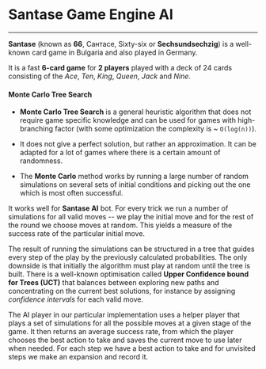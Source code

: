 # Santase Game Engine AI
_____________________________________

**Santase** (known as **66**, Сантасе, Sixty-six or **Sechsundsechzig**) is a well-known card game in Bulgaria and also played in Germany.

It is a fast **6-card game** for **2 players** played with a deck of 24 cards consisting of the _Ace_, _Ten_, _King_, _Queen_, _Jack_ and _Nine_.

#### Monte Carlo Tree Search

- **Monte Carlo Tree Search** is a general heuristic algorithm that does not require game specific knowledge and can be used for games with high-branching factor (with some optimization the complexity is ~ ``O(log(n))``). 

- It does not give a perfect solution, but rather an approximation. It can be adapted for a lot of games where there is a certain amount of randomness.

- The **Monte Carlo** method works by running a large number of random simulations on several sets of initial conditions and picking out the one which is most often successful.

It works well for **Santase AI** bot. For every trick we run a number of simulations for all valid moves -- we play the initial move and for the rest of the round we choose moves at random. This yields a measure of the success rate of the particular initial move.

The result of running the simulations can be structured in a tree that guides every step of the play by the previously calculated probabilities. The only downside is that initially the algorithm must play at random until the tree is built. There is a well-known optimisation called **Upper Confidence bound for Trees (UCT)** that balances between exploring new paths and concentrating on the current best solutions, for instance by assigning _confidence intervals_ for each valid move.

The AI player in our particular implementation uses a helper player that plays a set of simulations for all the possible moves at a given stage of the game. It then returns an average success rate, from which the player chooses the best action to take and saves the current move to use later when needed. For each step we have a best action to take and for unvisited steps we make an expansion and record it.
